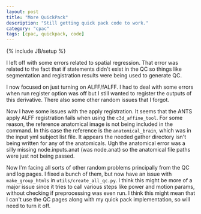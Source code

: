 ```yaml
---
layout: post
title: "More QuickPack"
description: "Still getting quick pack code to work."
category: "cpac"
tags: [cpac, quickpack, code]
---
```

{% include JB/setup %}

I left off with some errors related to spatial regression. That error was related to the fact that if statements didn't exist in the QC so things like segmentation and registration results were being used to generate QC.

I now focused on just turning on ALFF/fALFF. I had to deal with some errors when run register option was off but I still wanted to register the outputs of this derivative. There also some other random issues that I forgot.

Now I have some issues with the apply registration. It seems that the ANTS apply ALFF registration fails when using the `c3d_affine_tool`. For some reason, the reference anatomical image is not being included in the command. In this case the reference is the `anatomical_brain`, which was in the input yml subject list file. It appears the needed gather directory isn't being written for any of the anatomicals. Ugh the anatomical error was a silly missing node.inputs.anat (was node.anat) so the anatomical file paths were just not being passed.

Now I'm facing all sorts of other random problems principally from the QC and log pages. I fixed a bunch of them, but now have an issue with `make_group_htmls` in `utils/create_all_qc.py`. I think this might be more of a major issue since it tries to call various steps like power and motion params, without checking if preprocessing was even run. I think this might mean that I can't use the QC pages along with my quick pack implementation, so will need to turn it off.